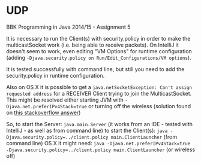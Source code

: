 # UDP
BBK Programming in Java 2014/15 - Assignment 5

It is necessary to run the Client(s) with security.policy in order to make the multicastSocket work
(i.e. being able to receive packets).
On IntelliJ it doesn't seem to work, even editing "VM Options" for runtime configuration
(adding `-Djava.security.policy on Run/Edit_Configurations/VM options`).

It is tested successfully with command line, but still you need to add the security.policy in runtime configuration.

Also on OS X it is possible to get a `java.netSocketException: Can't assign requested address`
for a RECEIVER Client trying to join the MulticastSocket.
This might be resolved either starting JVM with `-Djava.net.preferIPv4Stack=true`
or turning off the wireless (solution found on [this stackoverflow answer][1])

So,
to start the Server: `java.main.Server` (it works from an IDE - tested with IntelliJ - as well as from command line)
to start the Client(s): `java -Djava.security.policy=../client.policy main.ClientLauncher` (from command line)
OS X it might need: `java -Djava.net.preferIPv4Stack=true -Djava.security.policy=../client.policy main.ClientLauncher`
(or wireless off)

[1]: http://stackoverflow.com/questions/18747134/getting-cant-assign-requested-address-java-net-socketexception-using-ehcache
